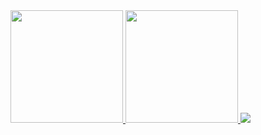 
 <a href="https://github.com/thaistrindad">
 
 <img height="180em" src="https://github-readme-stats.vercel.app/api?username=thaistrindad&show_icons=true&theme=radical"/>
 <img height="180em" src="https://github-readme-stats.vercel.app/api/top-langs/?username=thaistrindad&layout=compact&theme=radical"/>
 <img heigth='180em' src= 'http://github-readme-streak-stats.herokuapp.com?user=thaistrindad&theme=radical&border_radius=4.2&locale=pt-         br&date_format=j%20M%5B%20Y%5D'/>
